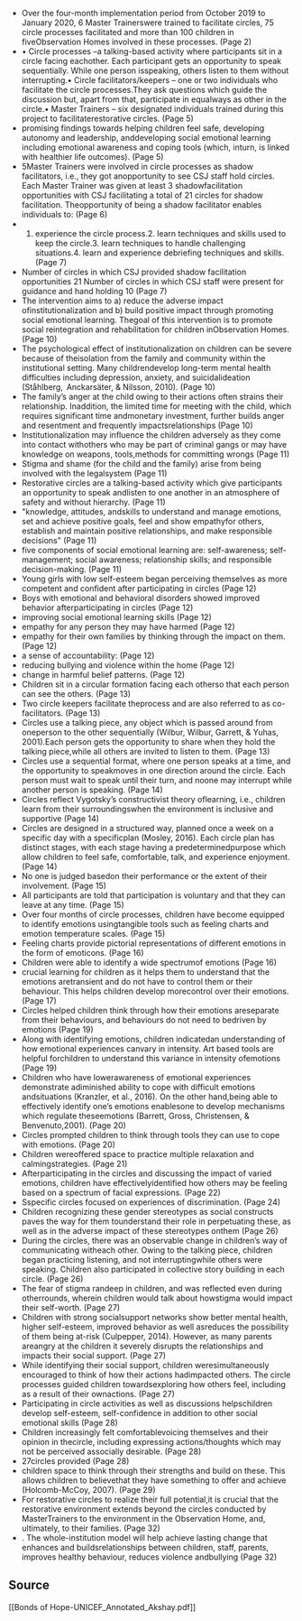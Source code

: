 - Over the four-month implementation period from October 2019 to January 2020, 6 Master Trainerswere trained to facilitate circles, 75 circle processes facilitated and more than 100 children in fiveObservation Homes involved in these processes. (Page 2)
- • Circle processes –a talking-based activity where participants sit in a circle facing eachother. Each participant gets an opportunity to speak sequentially. While one person isspeaking, others listen to them without interrupting.• Circle facilitators/keepers – one or two individuals who facilitate the circle processes.They ask questions which guide the discussion but, apart from that, participate in equalways as other in the circle.• Master Trainers – six designated individuals trained during this project to facilitaterestorative circles. (Page 5)
- promising findings towards helping children feel safe, developing autonomy and leadership, anddeveloping social emotional learning including emotional awareness and coping tools (which, inturn, is linked with healthier life outcomes). (Page 5)
- 5Master Trainers were involved in circle processes as shadow facilitators, i.e., they got anopportunity to see CSJ staff hold circles. Each Master Trainer was given at least 3 shadowfacilitation opportunities with CSJ facilitating a total of 21 circles for shadow facilitation. Theopportunity of being a shadow facilitator enables individuals to: (Page 6)
- 1. experience the circle process.2. learn techniques and skills used to keep the circle.3. learn techniques to handle challenging situations.4. learn and experience debriefing techniques and skills. (Page 7)
- Number of circles in which CSJ provided shadow facilitation opportunities 21 Number of circles in which CSJ staff were present for guidance and hand holding  10  (Page 7)
- The intervention aims to a) reduce the adverse impact ofinstitutionalization and b) build positive impact through promoting social emotional learning. Thegoal of this intervention is to promote social reintegration and rehabilitation for children inObservation Homes. (Page 10)
- The psychological effect of institutionalization on children can be severe because of theisolation from the family and community within the institutional setting. Many childrendevelop long-term mental health difficulties including depression, anxiety, and suicidalideation (Ståhlberg,  Anckarsäter, & Nilsson, 2010). (Page 10)
- The family’s anger at the child owing to their actions often strains their relationship. Inaddition, the limited time for meeting with the child, which requires significant time andmonetary investment, further builds anger and resentment and frequently impactsrelationships (Page 10)
- Institutionalization may influence the children adversely as they come into contact withothers who may be part of criminal gangs or may have knowledge on weapons, tools,methods for committing wrongs (Page 11)
- Stigma and shame (for the child and the family) arise from being involved with the legalsystem (Page 11)
- Restorative circles are a talking-based activity which give participants an opportunity to speak andlisten to one another in an atmosphere of safety and without hierarchy. (Page 11)
- "knowledge, attitudes, andskills to understand and manage emotions, set and achieve positive goals, feel and show empathyfor others, establish and maintain positive relationships, and make responsible decisions" (Page 11)
- five components of social emotional learning are: self-awareness; self-management; social awareness; relationship skills; and responsible decision-making. (Page 11)
- Young girls with low self-esteem began perceiving themselves as more competent and confident after participating in circles (Page 12)
- Boys with emotional and behavioral disorders showed improved behavior afterparticipating in circles (Page 12)
- improving social emotional learning skills (Page 12)
- empathy for any person they may have harmed (Page 12)
- empathy for their own families by thinking through the impact on them. (Page 12)
- a sense of accountability: (Page 12)
- reducing bullying and violence within the home (Page 12)
- change in harmful belief patterns. (Page 12)
- Children sit in a circular formation facing each otherso that each person can see the others. (Page 13)
- Two circle keepers facilitate theprocess and are also referred to as co-facilitators. (Page 13)
- Circles use a talking piece, any object which is passed around from oneperson to the other sequentially (Wilbur, Wilbur, Garrett, & Yuhas, 2001).Each person gets the opportunity to share when they hold the talking piece,while all others are invited to listen to them. (Page 13)
- Circles use a sequential format, where one person speaks at a time, and the opportunity to speakmoves in one direction around the circle. Each person must wait to speak until their turn, and noone may interrupt while another person is speaking. (Page 14)
- Circles reflect Vygotsky’s constructivist theory oflearning, i.e., children learn from their surroundingswhen the environment is inclusive and supportive (Page 14)
- Circles are designed in a structured way, planned once a week on a specific day with a specificplan (Mosley, 2016). Each circle plan has distinct stages, with each stage having a predeterminedpurpose which allow children to feel safe, comfortable, talk, and experience enjoyment. (Page 14)
- No one is judged basedon their performance or the extent of their involvement. (Page 15)
- All participants are told that participation is voluntary and that they can leave at any time. (Page 15)
- Over four months of circle processes, children have become equipped to identify emotions usingtangible tools such as feeling charts and emotion temperature scales. (Page 15)
- Feeling charts provide pictorial representations of different emotions in the form of emoticons. (Page 16)
- Children were able to identify a wide spectrumof emotions (Page 16)
- crucial learning for children as it helps them to understand that the emotions aretransient and do not have to control them or their behaviour. This helps children develop morecontrol over their emotions. (Page 17)
- Circles helped children think through how their emotions areseparate from their behaviours, and behaviours do not need to bedriven by emotions (Page 19)
- Along with identifying emotions, children indicatedan understanding of how emotional experiences canvary in intensity. Art based tools are helpful forchildren to understand this variance in intensity ofemotions (Page 19)
- Children who have lowerawareness of emotional experiences demonstrate adiminished ability to cope with difficult emotions andsituations (Kranzler, et al., 2016). On the other hand,being able to effectively identify one’s emotions enablesone to develop mechanisms which regulate theseemotions (Barrett, Gross, Christensen, & Benvenuto,2001). (Page 20)
- Circles prompted children to think through tools they can use to cope with emotions. (Page 20)
- Children wereoffered space to practice multiple relaxation and calmingstrategies. (Page 21)
- Afterparticipating in the circles and discussing the impact of varied emotions, children have effectivelyidentified how others may be feeling based on a spectrum of facial expressions. (Page 22)
- Sspecific circles focused on experiences of discrimination. (Page 24)
- Children recognizing these gender stereotypes as social constructs paves the way for them tounderstand their role in perpetuating these, as well as in the adverse impact of these stereotypes onthem (Page 26)
- During the circles, there was an observable change in children’s way of communicating witheach other. Owing to the talking piece, children began practicing listening, and not interruptingwhile others were speaking. Children also participated in collective story building in each circle. (Page 26)
- The fear of stigma randeep in children, and was reflected even during otherrounds, wherein children would talk about howstigma would impact their self-worth. (Page 27)
- Children with strong socialsupport networks show better mental health, higher self-esteem, improved behavior as well asreduces the possibility of them being at-risk (Culpepper, 2014). However, as many parents areangry at the children it severely disrupts the relationships and impacts their social support. (Page 27)
- While identifying their social support, children weresimultaneously encouraged to think of how their actions hadimpacted others. The circle processes guided children towardsexploring how others feel, including as a result of their ownactions. (Page 27)
- Participating in circle activities as well as discussions helpschildren develop self-esteem, self-confidence in addition to other social emotional skills (Page 28)
- Children increasingly felt comfortablevoicing themselves and their opinion in thecircle, including expressing actions/thoughts which may not be perceived associally desirable. (Page 28)
- 27circles provided (Page 28)
- children space to think through their strengths and build on these. This allows children to believethat they have something to offer and achieve (Holcomb-McCoy, 2007). (Page 29)
- For restorative circles to realize their full potential,it is crucial that the restorative environment extends beyond the circles conducted by MasterTrainers to the environment in the Observation Home, and, ultimately, to their families. (Page 32)
- . The whole-institution model will help achieve lasting change that enhances and buildsrelationships between children, staff, parents, improves healthy behaviour, reduces violence andbullying (Page 32)

## Source
[[Bonds of Hope-UNICEF_Annotated_Akshay.pdf]]